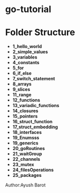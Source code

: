# go-tutorial
# Folder Structure

- **1_hello_world**
- **2_simple_values**
- **3_variables**
- **4_constants**
- **5_for**
- **6_if_else**
- **7_switch_statement**
- **8_arrays**
- **9_slices**
- **11_range**
- **12_functions**
- **13_variadic_functions**
- **14_closures**
- **15_pointers**
- **16_struct_function**
- **17_struct_embedding**
- **18_interfaces**
- **19_Enumsss**
- **19_generics**
- **20_goRoutines**
- **21_waitGroup**
- **22_channels**
- **23_mutex**
- **24_filesOperations**
- **25_packages**

Author:Ayush Barot
